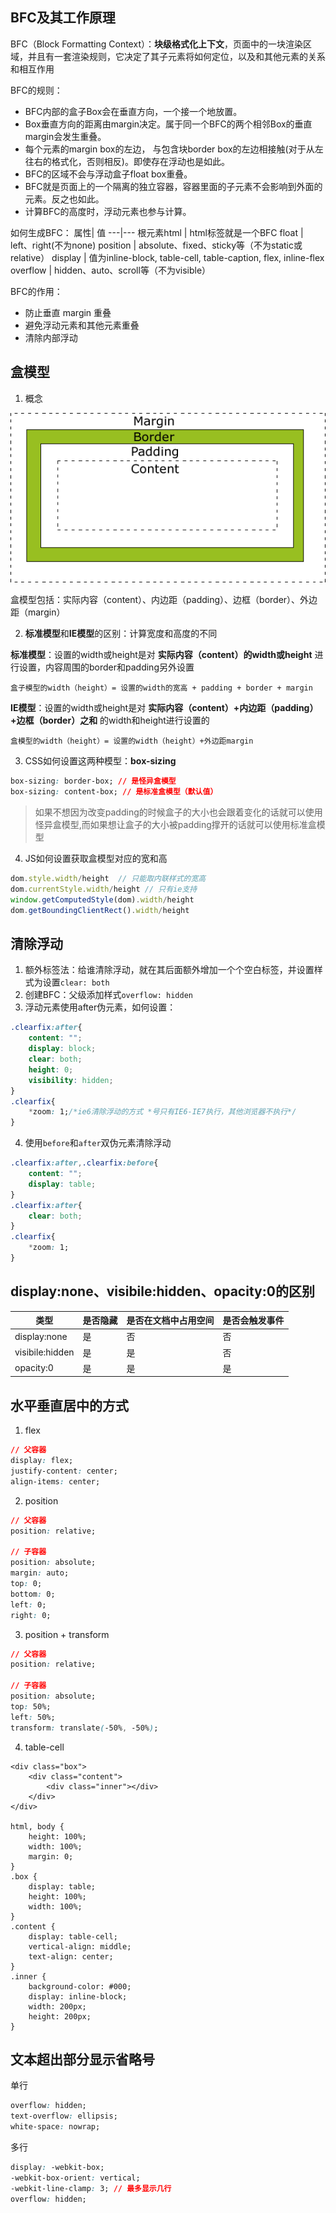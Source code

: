## BFC及其工作原理

BFC（Block Formatting Context）：**块级格式化上下文**，页面中的一块渲染区域，并且有一套渲染规则，它决定了其子元素将如何定位，以及和其他元素的关系和相互作用

BFC的规则：
- BFC内部的盒子Box会在垂直方向，一个接一个地放置。
- Box垂直方向的距离由margin决定。属于同一个BFC的两个相邻Box的垂直margin会发生重叠。
- 每个元素的margin box的左边， 与包含块border box的左边相接触(对于从左往右的格式化，否则相反)。即使存在浮动也是如此。
- BFC的区域不会与浮动盒子float box重叠。
- BFC就是页面上的一个隔离的独立容器，容器里面的子元素不会影响到外面的元素。反之也如此。
- 计算BFC的高度时，浮动元素也参与计算。

如何生成BFC：
属性| 值 
---|---
根元素html | html标签就是一个BFC
float | left、right(不为none)
position | absolute、fixed、sticky等（不为static或relative）
display | 值为inline-block, table-cell, table-caption, flex, inline-flex
overflow | hidden、auto、scroll等（不为visible）

BFC的作用：
- 防止垂直 margin 重叠
- 避免浮动元素和其他元素重叠
- 清除内部浮动

## 盒模型

1. 概念

![盒模型](../public/box-model.gif)

盒模型包括：实际内容（content）、内边距（padding）、边框（border）、外边距（margin）

2. **标准模型**和**IE模型**的区别：计算宽度和高度的不同

**标准模型**：设置的width或height是对 **实际内容（content）的width或height** 进行设置，内容周围的border和padding另外设置
```
盒子模型的width（height）= 设置的width的宽高 + padding + border + margin
```

**IE模型**：设置的width或height是对 **实际内容（content）+内边距（padding）+边框（border）之和** 的width和height进行设置的
```
盒模型的width（height）= 设置的width（height）+外边距margin
```

3. CSS如何设置这两种模型：**box-sizing**

```css
box-sizing: border-box; // 是怪异盒模型
box-sizing: content-box; // 是标准盒模型（默认值）
```

> 如果不想因为改变padding的时候盒子的大小也会跟着变化的话就可以使用怪异盒模型,而如果想让盒子的大小被padding撑开的话就可以使用标准盒模型

4. JS如何设置获取盒模型对应的宽和高

```js
dom.style.width/height  // 只能取内联样式的宽高
dom.currentStyle.width/height // 只有ie支持
window.getComputedStyle(dom).width/height
dom.getBoundingClientRect().width/height
```

## 清除浮动

1. 额外标签法：给谁清除浮动，就在其后面额外增加一个个空白标签，并设置样式为设置`clear: both`
2. 创建BFC：父级添加样式`overflow: hidden`
3. 浮动元素使用after伪元素，如何设置：
```css
.clearfix:after{
    content: "";
    display: block;
    clear: both;
    height: 0;
    visibility: hidden;
}
.clearfix{
    *zoom: 1;/*ie6清除浮动的方式 *号只有IE6-IE7执行，其他浏览器不执行*/
}

```
4. 使用`before`和`after`双伪元素清除浮动
```css
.clearfix:after,.clearfix:before{
    content: "";
    display: table;
}
.clearfix:after{
    clear: both;
}
.clearfix{
    *zoom: 1;
}
```

## display:none、visibile:hidden、opacity:0的区别

类型|是否隐藏 | 是否在文档中占用空间 | 是否会触发事件
---|---|---|---
display:none | 是 | 否 | 否
visibile:hidden | 是 | 是 | 否
opacity:0 | 是 | 是 | 是

## 水平垂直居中的方式

1. flex
```css
// 父容器
display: flex;
justify-content: center;
align-items: center;
```
2. position
```css
// 父容器
position: relative;

// 子容器
position: absolute;
margin: auto;
top: 0;
bottom: 0;
left: 0;
right: 0;
```
3. position + transform
```css
// 父容器
position: relative;

// 子容器
position: absolute;
top: 50%;
left: 50%;
transform: translate(-50%, -50%);
```
4. table-cell
```
<div class="box">
    <div class="content">
        <div class="inner"></div>
    </div>
</div>

html, body {
    height: 100%;
    width: 100%;
    margin: 0;
}
.box {
    display: table;
    height: 100%;
    width: 100%;
}
.content {
    display: table-cell;
    vertical-align: middle;
    text-align: center;
}
.inner {
    background-color: #000;
    display: inline-block;
    width: 200px;
    height: 200px;
}
```

## 文本超出部分显示省略号
单行
```css
overflow: hidden;
text-overflow: ellipsis;
white-space: nowrap;
```
多行
```css
display: -webkit-box;
-webkit-box-orient: vertical;
-webkit-line-clamp: 3; // 最多显示几行
overflow: hidden;
```